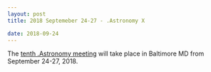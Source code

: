 ```yaml
---
layout: post
title: 2018 Septemeber 24-27 - .Astronomy X

date: 2018-09-24
---
```


The [tenth .Astronomy meeting](https://www.dotastronomy.com/home-ten/) will take
place in Baltimore MD from September 24-27, 2018.